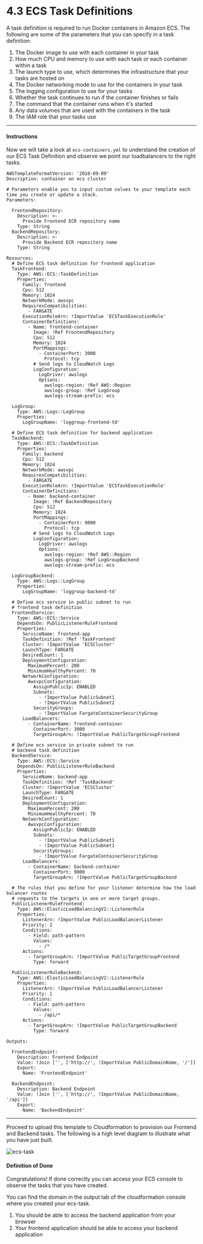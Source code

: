 # 4.3 ECS Task Definitions

A task definition is required to run Docker containers in Amazon ECS. The following are some of the parameters that you can specify in a task definition:

1. The Docker image to use with each container in your task
2. How much CPU and memory to use with each task or each container within a task
3. The launch type to use, which determines the infrastructure that your tasks are hosted on
4. The Docker networking mode to use for the containers in your task
5. The logging configuration to use for your tasks
6. Whether the task continues to run if the container finishes or fails
7. The command that the container runs when it's started
8. Any data volumes that are used with the containers in the task
9. The IAM role that your tasks use

---
#### Instructions

Now we will take a look at `ecs-containers.yml` to understand the creation of our ECS Task Definition and observe we point our loadbalancers to the right tasks.

```
AWSTemplateFormatVersion: '2010-09-09'
Description: container on ecs cluster

# Parameters enable you to input custom values to your template each time you create or update a stack.
Parameters:

  FrontendRepository:
    Description: >-
      Provide Frontend ECR repository name
    Type: String
  BackendRepository:
    Description: >-
      Provide Backend ECR repository name
    Type: String

Resources:
  # Define ECS task definition for frontend application
  TaskFrontend:
    Type: AWS::ECS::TaskDefinition
    Properties:
      Family: frontend
      Cpu: 512
      Memory: 1024
      NetworkMode: awsvpc
      RequiresCompatibilities:
        - FARGATE
      ExecutionRoleArn: !ImportValue 'ECSTaskExecutionRole'
      ContainerDefinitions:
        - Name: frontend-container
          Image: !Ref FrontendRepository
          Cpu: 512
          Memory: 1024
          PortMappings:
            - ContainerPort: 3000
              Protocol: tcp
          # Send logs to CloudWatch Logs
          LogConfiguration:
            LogDriver: awslogs
            Options:
              awslogs-region: !Ref AWS::Region
              awslogs-group: !Ref LogGroup
              awslogs-stream-prefix: ecs

  LogGroup:
    Type: AWS::Logs::LogGroup
    Properties:
      LogGroupName: 'loggroup-frontend-td'

  # Define ECS task definition for backend application
  TaskBackend:
    Type: AWS::ECS::TaskDefinition
    Properties:
      Family: backend
      Cpu: 512
      Memory: 1024
      NetworkMode: awsvpc
      RequiresCompatibilities:
        - FARGATE
      ExecutionRoleArn: !ImportValue 'ECSTaskExecutionRole'
      ContainerDefinitions:
        - Name: backend-container
          Image: !Ref BackendRepository
          Cpu: 512
          Memory: 1024
          PortMappings:
            - ContainerPort: 9000
              Protocol: tcp
          # Send logs to CloudWatch Logs
          LogConfiguration:
            LogDriver: awslogs
            Options:
              awslogs-region: !Ref AWS::Region
              awslogs-group: !Ref LogGroupBackend
              awslogs-stream-prefix: ecs
  
  LogGroupBackend:
    Type: AWS::Logs::LogGroup
    Properties:
      LogGroupName: 'loggroup-backend-td'

  # Define ecs service in public subnet to run 
  # frontend task definition
  FrontendService:
    Type: AWS::ECS::Service
    DependsOn: PublicListenerRuleFrontend
    Properties:
      ServiceName: frontend-app
      TaskDefinition: !Ref 'TaskFrontend'
      Cluster: !ImportValue 'ECSCluster'
      LaunchType: FARGATE
      DesiredCount: 1
      DeploymentConfiguration:
        MaximumPercent: 200
        MinimumHealthyPercent: 70
      NetworkConfiguration:
        AwsvpcConfiguration:
          AssignPublicIp: ENABLED
          Subnets:
            - !ImportValue PublicSubnet1
            - !ImportValue PublicSubnet2
          SecurityGroups:
            - !ImportValue FargateContainerSecurityGroup
      LoadBalancers:
        - ContainerName: frontend-container
          ContainerPort: 3000
          TargetGroupArn: !ImportValue PublicTargetGroupFrontend
  
  # Define ecs service in private subnet to run 
  # backend task definition
  BackendService:
    Type: AWS::ECS::Service
    DependsOn: PublicListenerRuleBackend
    Properties:
      ServiceName: backend-app
      TaskDefinition: !Ref 'TaskBackend'
      Cluster: !ImportValue 'ECSCluster'
      LaunchType: FARGATE
      DesiredCount: 1
      DeploymentConfiguration:
        MaximumPercent: 200
        MinimumHealthyPercent: 70
      NetworkConfiguration:
        AwsvpcConfiguration:
          AssignPublicIp: ENABLED
          Subnets:
            - !ImportValue PublicSubnet1
            - !ImportValue PublicSubnet1
          SecurityGroups:
            - !ImportValue FargateContainerSecurityGroup
      LoadBalancers:
        - ContainerName: backend-container
          ContainerPort: 9000
          TargetGroupArn: !ImportValue PublicTargetGroupBackend

  # The rules that you define for your listener determine how the load balancer routes 
  # requests to the targets in one or more target groups.
  PublicListenerRuleFrontend:
    Type: AWS::ElasticLoadBalancingV2::ListenerRule
    Properties:
      ListenerArn: !ImportValue PublicLoadBalancerListener
      Priority: 2
      Conditions:
        - Field: path-pattern
          Values:
            - /*
      Actions:
        - TargetGroupArn: !ImportValue PublicTargetGroupFrontend
          Type: forward
  
  PublicListenerRuleBackend:
    Type: AWS::ElasticLoadBalancingV2::ListenerRule
    Properties:
      ListenerArn: !ImportValue PublicLoadBalancerListener
      Priority: 1
      Conditions:
        - Field: path-pattern
          Values:
            - /api/*
      Actions:
        - TargetGroupArn: !ImportValue PublicTargetGroupBackend
          Type: forward

Outputs:

  FrontendEndpoint:
    Description: Frontend Endpoint
    Value: !Join ['', ['http://', !ImportValue PublicDomainName, '/']]
    Export:
      Name: 'FrontendEndpoint'
  
  BackendEndpoint:
    Description: Backend Endpoint
    Value: !Join ['', ['http://', !ImportValue PublicDomainName, '/api']]
    Export:
      Name: 'BackendEndpoint'
```
---

Proceed to upload this template to Cloudformation to provision our Frontend and Backend tasks. The following is a high level diagram to illustrate what you have just built.

![ecs-task](../../static/img/ecs-task-defintiion.png)

#### Definition of Done

Congratulations! If done correctly you can access your ECS console to observe the tasks that you have created.

You can find the domain in the output tab of the cloudformation console where you created your ecs-task.

1. You should be able to access the backend application from your browser
2. Your frontend application should be able to access your backend application